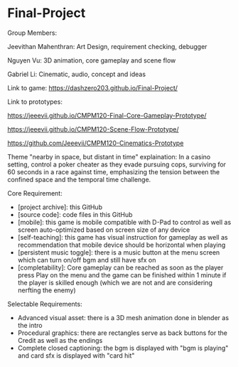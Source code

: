 # Final-Project

Group Members:

Jeevithan Mahenthran: Art Design, requirement checking, debugger  
  
Nguyen Vu: 3D animation, core gameplay and scene flow

Gabriel Li: Cinematic, audio, concept and ideas

Link to game: https://dashzero203.github.io/Final-Project/ 

Link to prototypes: 

https://jeeevii.github.io/CMPM120-Final-Core-Gameplay-Prototype/

https://jeeevii.github.io/CMPM120-Scene-Flow-Prototype/

https://github.com/Jeeevii/CMPM120-Cinematics-Prototype 

Theme "nearby in space, but distant in time" explaination: In a casino setting, control a poker cheater as they evade pursuing cops, surviving for 60 seconds in a race against time, emphasizing the tension between the confined space and the temporal time challenge.

Core Requirement:
- [project archive]: this GitHub
- [source code]: code files in this GitHub
- [mobile]: this game is mobile compatible with D-Pad to control as well as screen auto-optimized based on screen size of any device
- [self-teaching]: this game has visual instruction for gameplay as well as recommendation that mobile device should be horizontal when playing
- [persistent music toggle]: there is a music button at the menu screen which can turn on/off bgm and still have sfx on
- [completability]: Core gameplay can be reached as soon as the player press Play on the menu and the game can be finished within 1 minute if the player is skilled enough (which we are not and are considering nerfting the enemy)  

Selectable Requirements:
- Advanced visual asset: there is a 3D mesh animation done in blender as the intro
- Procedural graphics: there are rectangles serve as back buttons for the Credit as well as the endings
- Complete closed captioning: the bgm is displayed with "bgm is playing" and card sfx is displayed with "card hit"
